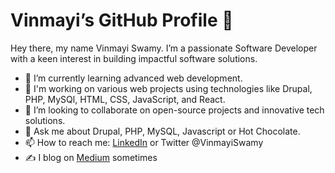# Vinmayi’s GitHub Profile 👋

Hey there, my name Vinmayi Swamy. I’m a passionate Software Developer with a keen interest in building impactful software solutions.

- 🌱 I’m currently learning advanced web development.
- 💼 I'm working on various web projects using technologies like Drupal, PHP, MySQl, HTML, CSS, JavaScript, and React.
- 🤝 I’m looking to collaborate on open-source projects and innovative tech solutions.
- 💬 Ask me about Drupal, PHP, MySQL, Javascript or Hot Chocolate.
- 📫 How to reach me: [LinkedIn](https://www.linkedin.com/in/vinmayiswamy5/) or Twitter @VinmayiSwamy
- ✍️ I blog on [Medium](https://medium.com/@vinmayiswamy) sometimes


<!--
# Hi there! 👋
I'm Vinmayi Swamy, a passionate Software Developer with a keen interest in building impactful software solutions.

## About Me
- 🌱 I’m currently learning advanced web development.
- 💼 I'm working on various web projects using technologies like Drupal, PHP, MySQl, HTML, CSS, JavaScript, and React.
- 🤝 I’m looking to collaborate on open-source projects and innovative tech solutions.
- ⚡ Fun fact: I love solving puzzles, exploring new technologies, and enjoying a good cup of hot chocolate.

## Skills
- **Languages**: JavaScript, PHP, MySQL, HTML5, CSS3
- **Frameworks/Libraries**: React, jQuery, AJAX, CodeIgniter, Symfony
- **CMS**: Drupal (versions 8, 9, 10), WordPress
- **Tools**: Git, GitHub, Tortoise SVN, Bitbucket, Jenkins, MongoDB, InfluxDB
- **Technologies**: Agile methodology, third-party integrations (e.g., Zoom in Drupal, Google Lighthouse)
- **Other**: Excellent documentation skills, follow coding standards, good understanding of software architecture, mentoring, open-source contributor

## Experience
- **Drupal Development**: Extensive experience in Drupal, including upgrades and migrations.
- **Third-party Integrations**: Proficient in integrating third-party services like Zoom and Google Lighthouse into Drupal.
- **Version Control**: Skilled in using Git, GitHub, Tortoise SVN, and Bitbucket for version control and collaboration.
- **Continuous Integration**: Familiar with Jenkins for CI/CD pipelines.
- **Database Management**: Experienced with MySQL and MongoDB for database management.

## Projects
Here are some of my notable projects:
- [Masked-Hunters](https://github.com/VinmayiSwamy/Masked-Hunters): A project description here.
- [React Demo](https://github.com/VinmayiSwamy/react_demo): A project description here.
- [Project PMS](https://github.com/VinmayiSwamy/Project_PMS): A project description here.


## Contact
- 📫 How to reach me: 
- [LinkedIn](https://www.linkedin.com/in/vinmayiswamy5/)
-->
<!--
### Hi there 👋


**VinmayiSwamy/VinmayiSwamy** is a ✨ _special_ ✨ repository because its `README.md` (this file) appears on your GitHub profile.

Here are some ideas to get you started:

- 🔭 I’m currently working on ...
- 🌱 I’m currently learning ...
- 👯 I’m looking to collaborate on ...
- 🤔 I’m looking for help with ...
- 💬 Ask me about ...
- 📫 How to reach me: ...
- 😄 Pronouns: ...
- ⚡ Fun fact: ...
-->
